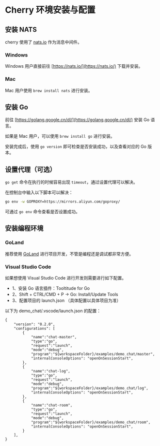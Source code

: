 # Cherry 环境安装与配置

## 安装 NATS

cherry 使用了 [nats.io](https://nats.io/) 作为消息中间件。

### Windows

Windows 用户直接前往 [https://nats.io/](https://nats.io/) 下载并安装。

### Mac

Mac 用户使用 `brew install nats` 进行安装。

## 安装 Go

前往 [https://golang.google.cn/dl/](https://golang.google.cn/dl/) 安装 Go 语言。

如果是 Mac 用户，可以使用 `brew install go` 进行安装。

安装完成后，使用 `go version` 即可检查是否安装成功，以及查看对应的 Go 版本。

## 设置代理（可选）

`go get` 命令在执行的时候容易出现 `timeout`，通过设置代理可以解决。

在控制台中输入以下脚本可以解决：

```sh
go env -w GOPROXY=https://mirrors.aliyun.com/goproxy/
```

可通过 `go env` 命令查看是否设置成功。


## 安装编程环境

### GoLand

推荐使用 [GoLand](https://www.jetbrains.com/go/) 进行项目开发，不管是编程还是调试都非常方便。

### Visual Studio Code

如果想使用 Visual Studio Code 进行开发则需要进行如下配置。

- 1、安装 Go 语言插件：Tooltitude for Go
- 2、Shift + CTRL/CMD + P -> Go: Install/Update Tools
- 3、配置项目的 launch.json （具体配置以具体项目为准）

以下为 demo_chat/.vscode/launch.json 的配置：

```
{
    "version": "0.2.0",
    "configurations": [
        {
            "name":"chat-master",
            "type":"go",
            "request":"launch",
            "mode":"debug",
            "program":"${workspaceFolder}/examples/demo_chat/master",
            "internalConsoleOptions": "openOnSessionStart",
        },
        {
            "name":"chat-log",
            "type":"go",
            "request":"launch",
            "mode":"debug",
            "program":"${workspaceFolder}/examples/demo_chat/log",
            "internalConsoleOptions": "openOnSessionStart",
        },
        {
            "name":"chat-room",
            "type":"go",
            "request":"launch",
            "mode":"debug",
            "program":"${workspaceFolder}/examples/demo_chat/room",
            "internalConsoleOptions": "openOnSessionStart",
        }
    ],
}
```
